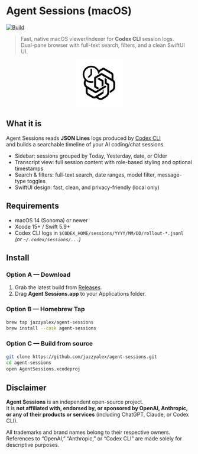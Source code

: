 # Agent Sessions (macOS)

[![Build](https://github.com/jazzyalex/agent-sessions/actions/workflows/ci.yml/badge.svg)](https://github.com/jazzyalex/agent-sessions/actions/workflows/ci.yml)

> Fast, native macOS viewer/indexer for **Codex CLI** session logs.  
> Dual-pane browser with full-text search, filters, and a clean SwiftUI UI.

<div align="center">
  <img src="docs/assets/app-icon-512.png" alt="App Icon" width="128" height="128"/>
</div>


## What it is
Agent Sessions reads **JSON Lines** logs produced by [Codex CLI](https://github.com/your-codex-cli-link)  
and builds a searchable timeline of your AI coding/chat sessions.

- Sidebar: sessions grouped by Today, Yesterday, date, or Older  
- Transcript view: full session content with role-based styling and optional timestamps  
- Search & filters: full-text search, date ranges, model filter, message-type toggles  
- SwiftUI design: fast, clean, and privacy-friendly (local only)


## Requirements
- macOS 14 (Sonoma) or newer
- Xcode 15+ / Swift 5.9+
- Codex CLI logs in `$CODEX_HOME/sessions/YYYY/MM/DD/rollout-*.jsonl`  
  *(or `~/.codex/sessions/...`)*


## Install

### Option A — Download
1. Grab the latest build from [Releases](https://github.com/jazzyalex/agent-sessions/releases).  
2. Drag **Agent Sessions.app** to your Applications folder.  

### Option B — Homebrew Tap
```bash
brew tap jazzyalex/agent-sessions
brew install --cask agent-sessions
```

### Option C — Build from source
```bash
git clone https://github.com/jazzyalex/agent-sessions.git
cd agent-sessions
open AgentSessions.xcodeproj
```

## Disclaimer

**Agent Sessions** is an independent open-source project.  
It is **not affiliated with, endorsed by, or sponsored by OpenAI, Anthropic, or any of their products or services** (including ChatGPT, Claude, or Codex CLI).  

All trademarks and brand names belong to their respective owners. References to “OpenAI,” “Anthropic,” or “Codex CLI” are made solely for descriptive purposes.
